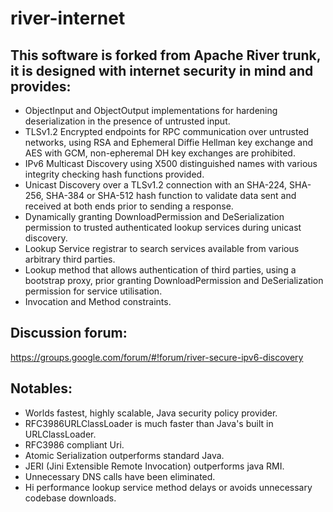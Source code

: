 # river-internet
## This software is forked from Apache River trunk, it is designed with internet security in mind and provides:
* ObjectInput and ObjectOutput implementations for hardening deserialization in the presence of untrusted input.
* TLSv1.2 Encrypted endpoints for RPC communication over untrusted networks, using RSA and Ephemeral Diffie Hellman key exchange and AES with GCM, non-epheremal DH key exchanges are prohibited.
* IPv6 Multicast Discovery using X500 distinguished names with various integrity checking hash functions provided.
* Unicast Discovery over a TLSv1.2 connection with an SHA-224, SHA-256, SHA-384 or SHA-512 hash function to validate data sent and received at both ends prior to sending a response.
* Dynamically granting DownloadPermission and DeSerialization permission to trusted authenticated lookup services during unicast discovery.
* Lookup Service registrar to search services available from various arbitrary third parties.
* Lookup method that allows authentication of third parties, using a bootstrap proxy, prior granting DownloadPermission and DeSerialization permission for service utilisation.
* Invocation and Method constraints.

## Discussion forum:
https://groups.google.com/forum/#!forum/river-secure-ipv6-discovery

## Notables:
* Worlds fastest, highly scalable, Java security policy provider.
* RFC3986URLClassLoader is much faster than Java's built in URLClassLoader.
* RFC3986 compliant Uri.
* Atomic Serialization outperforms standard Java.
* JERI (Jini Extensible Remote Invocation) outperforms java RMI.
* Unnecessary DNS calls have been eliminated.
* Hi performance lookup service method delays or avoids unnecessary codebase downloads.
